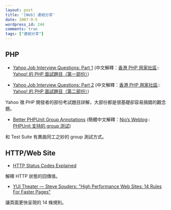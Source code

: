 ```yaml
---
layout: post
title: '[Web] 連結分享'
date: 2007-9-5
wordpress_id: 244
comments: true
tags: ["連結分享"]
---
```


<!--more-->
## PHP

* [Yahoo Job Interview Questions: Part 1](http://www.search-this.com/2007/08/13/yahoo-job-interview-questions-part-1/) (中文解釋：[香港 PHP 用家社區](http://www.hkpug.net/):: [Yahoo! 的 PHP 面試題目（第一部份）](http://www.hkpug.net/node/211)) 

* [Yahoo Job Interview Questions: Part 2](http://www.search-this.com/2007/08/27/yahoo-job-interview-questions-part-2/) (中文解釋：[香港 PHP 用家社區](http://www.hkpug.net/):: [Yahoo! 的 PHP 面試題目（第二部份）](http://www.hkpug.net/node/212)) 

Yahoo 徵 PHP 開發者的部份考試題目詳解，大部份都是很基礎卻容易搞錯的觀念題。 

* [Better PHPUnit Group Annotations](http://mikenaberezny.com/archives/79) (簡體中文解釋：[Nio’s Weblog](http://nio.infor96.com):: [PHPUnit 支持的 group 测试](http://nio.infor96.com/archives/753)) 

和 Test Suite 有異曲同工之妙的 group 測試方式。



## HTTP/Web Site

* [HTTP Status Codes Explained](http://www.ilovejackdaniels.com/apache/http-status-codes-explained/)

解釋 HTTP 狀態的回傳值。

* [YUI Theater — Steve Souders: "High Performance Web Sites: 14 Rules For Faster Pages"](http://yuiblog.com/blog/2007/09/04/video-souders/)

讓頁面更快呈現的 14 條規則。 


